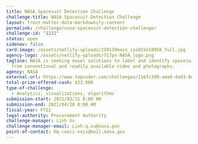 ```yaml
---
title: NASA Spacesuit Detection Challenge
challenge-title: NASA Spacesuit Detection Challenge
layout: front-matter-data-markdownify-content
permalink: /challenge/nasa-spacesuit-detection-challenge/
challenge-id: "1221"
status: open
sidenav: false
card-image: /assets/netlify-uploads/259129main_iss015e18958_full.jpg
agency-logo: /assets/netlify-uploads/717px-NASA_logo.png
tagline: NASA is seeking novel solutions to label and identify spacesuit motions
  from conventional and readily available video and photographs.
agency: NASA
external-url: https://www.topcoder.com/challenges/116fc3d9-a4e0-4a93-8ef1-a075ae16ee88
total-prize-offered-cash: $33,000
type-of-challenge:
  - Analytics, visualizations, algorithms
submission-start: 2021/03/31 8:00 AM
submission-end: 2021/04/28 8:00 AM
fiscal-year: FY21
legal-authority: Procurement Authority
challenge-manager: Linh Vu
challenge-manager-email: Linh.q.vu@nasa.gov
point-of-contact: Hq-coeci-nois@mail.nasa.gov
---
```


